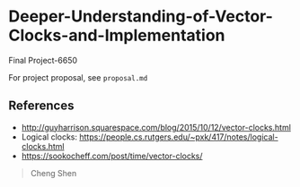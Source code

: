 # Deeper-Understanding-of-Vector-Clocks-and-Implementation

Final Project-6650

For project proposal, see `proposal.md`

## References

- http://guyharrison.squarespace.com/blog/2015/10/12/vector-clocks.html
- Logical clocks: https://people.cs.rutgers.edu/~pxk/417/notes/logical-clocks.html
- https://sookocheff.com/post/time/vector-clocks/

> Cheng Shen
